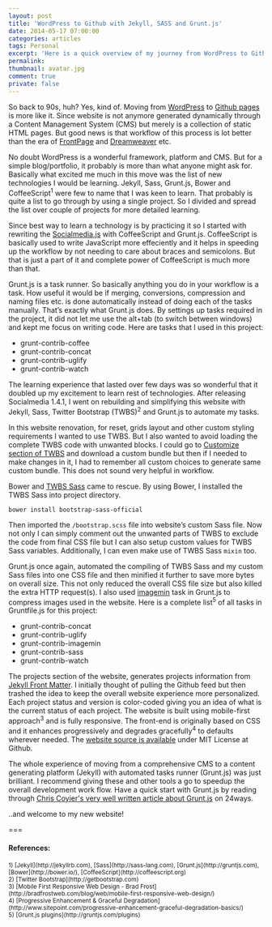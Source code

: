 ```yaml
---
layout: post
title: 'WordPress to Github with Jekyll, SASS and Grunt.js'
date: 2014-05-17 07:00:00
categories: articles
tags: Personal
excerpt: 'Here is a quick overview of my journey from WordPress to Github that introduced me to amazing collection of tools in web industry.'
permalink:
thumbnail: avatar.jpg
comment: true
private: false
---
```


So back to 90s, huh? Yes, kind of. Moving from [WordPress](http://wordpress.org) to [Github pages](http://github.io) is more like it. Since website is not anymore generated dynamically through a Content Management System (CMS) but merely is a collection of static HTML pages. But good news is that workflow of this process is lot better than the era of [FrontPage](http://en.wikipedia.org/wiki/Microsoft_FrontPage) and [Dreamweaver](http://en.wikipedia.org/wiki/Dreamweaver) etc.

No doubt WordPress is a wonderful framework, platform and CMS. But for a simple blog/portfolio, it probably is more than what anyone might ask for. Basically what excited me much in this move was the list of new technologies I would be learning. Jekyll, Sass, Grunt.js, Bower and CoffeeScript<sup>1</sup> were few to name that I was keen to learn. That probably is quite a list to go through by using a single project. So I divided and spread the list over couple of projects for more detailed learning.

Since best way to learn a technology is by practicing it so I started with rewriting the [Socialmedia.js](http://jabran.me/projects/socialmedia-js/) with CoffeeScript and Grunt.js. CoffeeScript is basically used to write JavaScript more effeciently and it helps in speeding up the workflow by not needing to care about braces and semicolons. But that is just a part of it and complete power of CoffeeScript is much more than that.

Grunt.js is a task runner. So basically anything you do in your workflow is a task. How useful it would be if merging, conversions, compression and naming files etc. is done automatically instead of doing each of the tasks manually. That’s exactly what Grunt.js does. By settings up tasks required in the project, it did not let me use the alt+tab (to switch between windows) and kept me focus on writing code. Here are tasks that I used in this project:

* grunt-contrib-coffee
* grunt-contrib-concat
* grunt-contrib-uglify
* grunt-contrib-watch

The learning experience that lasted over few days was so wonderful that it doubled up my excitement to learn rest of technologies. After releasing Socialmedia 1.4.1, I went on rebuilding and simplifying this website with Jekyll, Sass, Twitter Bootstrap (TWBS)<sup>2</sup> and Grunt.js to automate my tasks.

In this website renovation, for reset, grids layout and other custom styling requirements I wanted to use TWBS. But I also wanted to avoid loading the complete TWBS code with unwanted blocks. I could go to [Customize section of TWBS](http://getbootstrap.com/customize/) and download a custom bundle but then if I needed to make changes in it, I had to remember all custom choices to generate same custom bundle. This does not sound very helpful in workflow.

Bower and [TWBS Sass](https://github.com/twbs/bootstrap-sass) came to rescue. By using Bower, I installed the TWBS Sass into project directory.

```
bower install bootstrap-sass-official
```

Then imported the `/bootstrap.scss` file into website’s custom Sass file. Now not only I can simply comment out the unwanted parts of TWBS to exclude the code from final CSS file but I can also setup custom values for TWBS Sass variables. Additionally, I can even make use of TWBS Sass `mixin` too.

Grunt.js once again, automated the compiling of TWBS Sass and my custom Sass files into one CSS file and then minified it further to save more bytes on overall size. This not only reduced the overall CSS file size but also killed the extra HTTP request(s). I also used [imagemin](https://github.com/gruntjs/grunt-contrib-imagemin) task in Grunt.js to compress images used in the website. Here is a complete list<sup>5</sup> of all tasks in Gruntfile.js for this project:

* grunt-contrib-concat
* grunt-contrib-uglify
* grunt-contrib-imagemin
* grunt-contrib-sass
* grunt-contrib-watch

The projects section of the website, generates projects information from [Jekyll Front Matter](http://jekyllrb.com/docs/frontmatter/). I initially thought of pulling the Github feed but then trashed the idea to keep the overall website experience more personalized. Each project status and version is color-coded giving you an idea of what is the current status of each project. The website is built using mobile-first approach<sup>3</sup> and is fully responsive. The front-end is originally based on CSS and it enhances progressively and degrades gracefully<sup>4</sup> to defaults wherever needed. The [website source is available](https://github.com/jabranr/jabranr.github.io) under MIT License at Github.

The whole experience of moving from a comprehensive CMS to a content generating platform (Jekyll) with automated tasks runner (Grunt.js) was just brilliant. I recommend giving these and other tools a go to speedup the overall development work flow. Have a quick start with Grunt.js by reading through [Chris Coyier's very well written article about Grunt.js](http://24ways.org/2013/grunt-is-not-weird-and-hard/) on 24ways.

..and welcome to my new website!

===

#### References:

<small>
1) [Jekyll](http://jekyllrb.com), [Sass](http://sass-lang.com), [Grunt.js](http://gruntjs.com), [Bower](http://bower.io/), [CoffeeScript](http://coffeescript.org) <br>
2) [Twitter Bootstrap](http://getbootstrap.com) <br>
3) [Mobile First Responsive Web Design - Brad Frost](http://bradfrostweb.com/blog/web/mobile-first-responsive-web-design/) <br>
4) [Progressive Enhancement &amp; Graceful Degradation](http://www.sitepoint.com/progressive-enhancement-graceful-degradation-basics/) <br>
5) [Grunt.js plugins](http://gruntjs.com/plugins)
</small>
